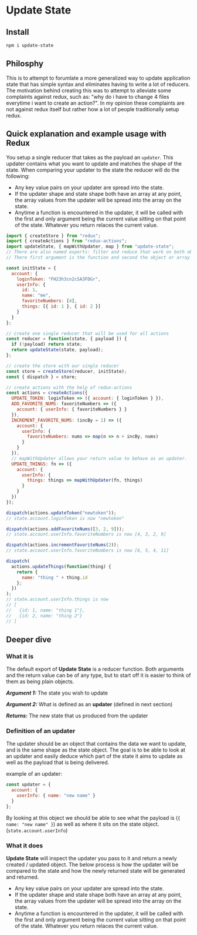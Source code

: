 # Update State

## Install

```bash
npm i update-state
```

## Philosphy

This is to attempt to forumlate a more generalized way to update application state that has simple syntax and eliminates having to write a lot of reducers. The motivation behind creating this was to attempt to alleviate some complaints against redux, such as: "why do i have to change 4 files everytime i want to create an action?". In my opinion these complaints are not against redux itself but rather how a lot of people traditionally setup redux.

## Quick explanation and example usage with Redux

You setup a single reducer that takes as the payload an `updater`. This updater contains what you want to update and matches the shape of the state. When comparing your updater to the state the reducer will do the following:

- Any key value pairs on your updater are spread into the state.
- If the updater shape and state shape both have an array at any point, the array values from the updater will be spread into the array on the state.
- Anytime a function is encountered in the updater, it will be called with the first and only argument being the current value sitting on that point of the state. Whatever you return relaces the current value.

```js
import { createStore } from "redux";
import { createActions } from "redux-actions";
import updateState, { mapWithUpdater, map } from "update-state";
// There are also named exports: filter and reduce that work on both objects and arrays.
// There first argument is the function and second the object or array

const initState = {
  account: {
    loginToken: "FH23h3cn2cSA3FDGr",
    userInfo: {
      id: 1,
      name: "me",
      favoriteNumbers: [4],
      things: [{ id: 1 }, { id: 2 }]
    }
  }
};

// create one single reducer that will be used for all actions
const reducer = function(state, { payload }) {
  if (!payload) return state;
  return updateState(state, payload);
};

// create the store with our single reducer
const store = createStore(reducer, initState);
const { dispatch } = store;

// create actions with the help of redux-actions
const actions = createActions({
  UPDATE_TOKEN: loginToken => ({ account: { loginToken } }),
  ADD_FAVORITE_NUMS: favoriteNumbers => ({
    account: { userInfo: { favoriteNumbers } }
  }),
  INCREMENT_FAVORITE_NUMS: (incBy = 1) => ({
    account: {
      userInfo: {
        favoriteNumbers: nums => map(n => n + incBy, nums)
      }
    }
  }),
  // mapWithUpdater allows your return value to behave as an updater.
  UPDATE_THINGS: fn => ({
    account: {
      userInfo: {
        things: things => mapWithUpdater(fn, things)
      }
    }
  })
});

dispatch(actions.updateToken("newtoken"));
// state.account.loginToken is now "newtoken"

dispatch(actions.addFavoriteNums([3, 2, 9]));
// state.account.userInfo.favoriteNumbers is now [4, 3, 2, 9]

dispatch(actions.incrementFavoriteNums(2));
// state.account.userInfo.favoriteNumbers is now [6, 5, 4, 11]

dispatch(
  actions.updateThings(function(thing) {
    return {
      name: "thing " + thing.id
    };
  })
);
// state.account.userInfo.things is now
// [
//   {id: 1, name: "thing 1"},
//   {id: 2, name: "thing 2"}
// ]
```

## Deeper dive

### What it is

The default export of **Update State** is a reducer function. Both arguments and the return value can be of any type, but to start off it is easier to think of them as being plain objects.

**_Argument 1:_** The state you wish to update

**_Argument 2:_** What is defined as an **updater** (defined in next section)

**_Returns:_** The new state that us produced from the updater

### Definition of an **updater**

The updater should be an object that contains the data we want to update, and is the same shape as the state object. The goal is to be able to look at an updater and easily deduce which part of the state it aims to update as well as the payload that is being delivered.

example of an updater:

```js
const updater = {
  account: {
    userInfo: { name: "new name" }
  }
};
```

By looking at this object we should be able to see what the payload is (`{ name: "new name" }`) as well as where it sits on the state object. (`state.account.userInfo`)

### What it does

**Update State** will inspect the updater you pass to it and return a newly created / updated object. The below process is how the updater will be compared to the state and how the newly returned state will be generated and returned.

- Any key value pairs on your updater are spread into the state.
- If the updater shape and state shape both have an array at any point, the array values from the updater will be spread into the array on the state.
- Anytime a function is encountered in the updater, it will be called with the first and only argument being the current value sitting on that point of the state. Whatever you return relaces the current value.

